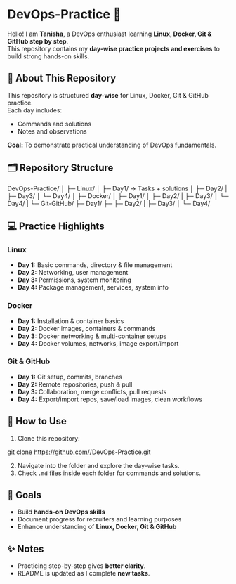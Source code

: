 

# DevOps-Practice 📂

Hello! I am **Tanisha**, a DevOps enthusiast learning **Linux, Docker, Git & GitHub step by step**.  
This repository contains my **day-wise practice projects and exercises** to build strong hands-on skills.



## 🌟 About This Repository
This repository is structured **day-wise** for Linux, Docker, Git & GitHub practice.  
Each day includes:  
- Commands and solutions  
- Notes and observations  

**Goal:** To demonstrate practical understanding of DevOps fundamentals.



## 🗂 Repository Structure



DevOps-Practice/
│
├─ Linux/
│   ├─ Day1/  → Tasks + solutions
│   ├─ Day2/
|   ├─ Day3/
│   └─ Day4/
│
├─ Docker/
│   ├─ Day1/
│   ├─ Day2/
|   ├─ Day3/
│   └─ Day4/
|
└─ Git-GitHub/
├─ Day1/
├─ ├─ Day2/
|  ├─ Day3/
│  └─ Day4/





## 💻 Practice Highlights

### Linux
- **Day 1:** Basic commands, directory & file management  
- **Day 2:** Networking, user management  
- **Day 3:** Permissions, system monitoring  
- **Day 4:** Package management, services, system info  


### Docker
- **Day 1:** Installation & container basics  
- **Day 2:** Docker images, containers & commands  
- **Day 3:** Docker networking & multi-container setups  
- **Day 4:** Docker volumes, networks, image export/import  


### Git & GitHub
- **Day 1:** Git setup, commits, branches  
- **Day 2:** Remote repositories, push & pull  
- **Day 3:** Collaboration, merge conflicts, pull requests  
- **Day 4:** Export/import repos, save/load images, clean workflows  




## 📌 How to Use
1. Clone this repository:

git clone https://github.com/<tanikush>/DevOps-Practice.git


2. Navigate into the folder and explore the day-wise tasks.
3. Check `.md` files inside each folder for commands and solutions.



## 🚀 Goals

* Build **hands-on DevOps skills**
* Document progress for recruiters and learning purposes
* Enhance understanding of **Linux, Docker, Git & GitHub**



## ✨ Notes

* Practicing step-by-step gives **better clarity**.
* README is updated as I complete **new tasks**.




